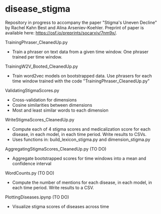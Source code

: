 # disease_stigma
Repository in progress to accompany the paper "Stigma's Uneven Decline" by Rachel Kahn Best and Alina Arseniev-Koehler. Preprint of paper is available here: https://osf.io/preprints/socarxiv/7nm9x/. 

TrainingPhraser_CleanedUp.py
* Train a phraser on text data from a given time window. One phraser trained per time window. 

TrainingW2V_Booted_CleanedUp.py
* Train word2vec models on bootstrapped data. Use phrasers for each time window trained with the code "TrainingPhraser_CleanedUp.py"

ValidatingStigmaScores.py
* Cross-validation for dimensions
* Cosine similarities between dimensions
* Most and least similar words to each dimension

WriteStigmaScores_CleanedUp.py
* Compute each of 4 stigma scores and medicalization score for each disease, in each model, in each time period. Write results to CSVs.
* Uses functions in:  build_lexicon_stigma.py and dimension_stigma.py

AggregatingStigmaScores_CleanedUp.py (TO DO)
* Aggregate bootstrapped scores for time windows into a mean and confidence interval 

WordCounts.py (TO DO)
* Compute the number of mentions for each disease, in each model, in each time period. Write results to a CSV.

PlottingDiseases.ipynp (TO DO)
* Visualize stigma scores of diseases across time
